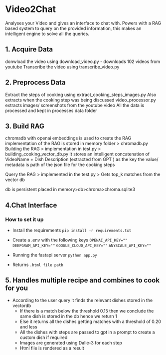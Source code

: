 # Video2Chat
Analyses your Video and gives an interface to chat with. Powers with a RAG based system to query on the provided information, this makes an intelligent engine to solve all the queries. 

## 1. Acquire Data
donwload the video using download_video.py - downloads 102 videos from youtube
Transcribe the video using  transcribe_video.py  

## 2. Preprocess Data

Extract the steps of cooking using extract_cooking_steps_images.py
Also extracts when the cooking step was being discussed 
video_processor.py extracts images/ screenshots from the youtube video 
All the data is processed and kept in processes data folder 

## 3. Build RAG
chromadb with openai embeddings is used to create the RAG
implementation of the RAG is stored in memory folder > chromadb.py
Building the RAG > implementation in test.py > building_cooking_vector_db.py
It stores an intelligent concatenation of VideoName + Dish Description (extracted from GPT ) as the key the value/ metadata is path of the json file for the cooking steps 

Query the RAG > implemented in the test.py > Gets top_k matches from the vector db 

db is persistent placed in memory>db>chroma>chroma.sqlite3

## 4.Chat Interface 
### How to set it up 

- Install the requirements
`pip install -r requirements.txt`

- Create a .env with the following keys
`OPENAI_API_KEY=""`
`DEEPGRAM_API_KEY=""`
`GOOGLE_CLOUD_API_KEY=""`
`ANYSCALE_API_KEY=""`

- Running the fastapi server 
`python app.py` 

- Returns
`.html file path`


## 5. Handles multiple recipe and combines to cook for you
- According to the user query it finds the relevant dishes stored in the vectordb
    - If there is a match below the threshold 0.15 then we conclude the same dish is stored in the db hence we return 1
    - Else it returns all the dishes getting matches with a threshold of 0.20 and less 
    - All the dishes with steps are passed to gpt in a prompt to create a custom dish if required
    - Images are generated using Dalle-3 for each step 
    - Html file is rendered as a result 

